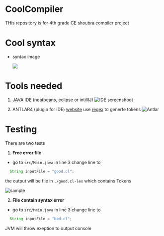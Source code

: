 # CoolCompiler
THis repository is for 4th grade CE shoubra compiler  project


# Cool syntax
  

 - syntax image

     ![](https://i.ibb.co/3YDbcv0/image.png)
     
# Tools needed
  1. JAVA IDE (neatbeans, eclipse or intillIJ)
    ![IDE screenshoot](https://i.ibb.co/NChwWRR/image.png)
    
  2. ANTLAR4 (plugin for IDE) 
    [website](https://www.antlr.org/)
    use [regex](https://regexr.com/) to generte tokens 
    ![Antlar](https://i.ibb.co/k4ZRsYn/image.png)
    
  
# Testing
There are two tests
1. **Free error file**
  -  go to `src/Main.java` in line 3 change line to 
  ```java
    String inputFile = "good.cl";
  ```
 the output will be file in `./good.cl-lex` which contains Tokens
 
 ![sample](https://i.ibb.co/sP4TFtf/image.png)
 
 
 2. **File contain syntax error**
 
 -  go to `src/Main.java` in line 3 change line to 
  ```java
    String inputFile = "bad.cl";
  ```
  
  JVM will throw exeption to output console 
  []()
  
    

